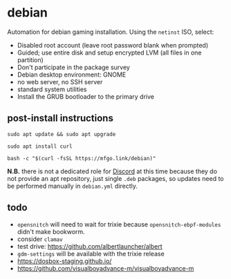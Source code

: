 # debian

Automation for debian gaming installation. Using the `netinst` ISO, select:

- Disabled root account (leave root password blank when prompted)
- Guided; use entire disk and setup encrypted LVM (all files in one partition)
- Don't participate in the package survey
- Debian desktop environment: GNOME
- no web server, no SSH server
- standard system utilities
- Install the GRUB bootloader to the primary drive

## post-install instructions

```shell
sudo apt update && sudo apt upgrade
```

```shell
sudo apt install curl
```

```shell
bash -c "$(curl -fsSL https://mfgo.link/debian)"
```

**N.B.** there is not a dedicated role for [Discord](https://discord.com) at
this time because they do not provide an apt repository, just single `.deb`
packages, so updates need to be performed manually in `debian.yml` directly.

## todo

- `opensnitch` will need to wait for trixie because `opensnitch-ebpf-modules`
  didn't make bookworm.
- consider `clamav`
- test drive: https://github.com/albertlauncher/albert
- `gdm-settings` will be available with the trixie release
- https://dosbox-staging.github.io/
- https://github.com/visualboyadvance-m/visualboyadvance-m
